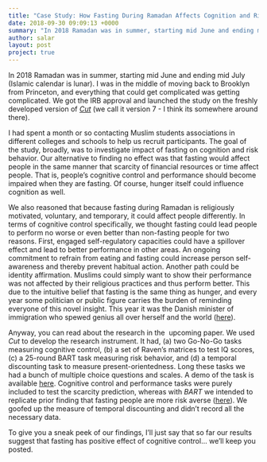 ```yaml
---
title: "Case Study: How Fasting During Ramadan Affects Cognition and Risk"
date: 2018-09-30 09:09:13 +0000
summary: "In 2018 Ramadan was in summer, starting mid June and ending mid July (Islamic calendar is lunar). Here is how we conducted an online experiment about scarcity using Cut."
author: salar
layout: post
project: true
---
```

In 2018 Ramadan was in summer, starting mid June and ending mid July (Islamic calendar is lunar). I was in the middle of moving back to Brooklyn from Princeton, and everything that could get complicated was getting complicated. We got the IRB approval and launched the study on the freshly developed version of *[Cut](https://cut.social)* (we call it version 7 - I think its somewhere around there). 

I had spent a month or so contacting Muslim students associations in different colleges and schools to help us recruit participants. The goal of the study, broadly, was to investigate impact of fasting on cognition and risk behavior. Our alternative to finding no effect was that fasting would affect people in the same manner that scarcity of financial resources or time affect people. That is, people’s cognitive control and performance should become impaired when they are fasting. Of course, hunger itself could influence cognition as well. 

We also reasoned that because fasting during Ramadan is religiously motivated, voluntary, and temporary, it could affect people differently. In terms of cognitive control specifically, we thought fasting could lead people to perform no worse or even better than non-fasting people for two reasons. First, engaged self-regulatory capacities could have a spillover effect and lead to better performance in other areas. An ongoing commitment to refrain from eating and fasting could increase person self-awareness and thereby prevent habitual action. Another path could be identity affirmation. Muslims could simply want to show their performance was not affected by their religious practices and thus perform better. This due to the intuitive belief that fasting is the same thing as hunger, and every year some politician or public figure carries the burden of reminding everyone of this novel insight. This year it was the Danish minister of immigration who spewed genius all over herself and the world ([here](https://www.washingtonpost.com/news/worldviews/wp/2018/05/22/danish-minister-muslims-fasting-is-dangerous-for-us-all/?noredirect=on&utm_term=.add6181cf074)). 

Anyway, you can read about the research in the  upcoming paper. We used *Cut* to develop the research instrument. It had, (a) two Go-No-Go tasks measuring cognitive control, (b) a set of Raven’s matrices to test IQ scores, (c) a 25-round BART task measuring risk behavior, and (d) a temporal discounting task to measure present-orientedness. Long these tasks we had a bunch of multiple choice questions and scales. A demo of the task is available [here](https://beta.cut.social/#!/hwega2). Cognitive control and performance tasks were purely included to test the scarcity prediction, whereas with *BART* we intended to replicate prior finding that fasting people are more risk averse ([here](https://psyarxiv.com/kj5ac/)). We goofed up the measure of temporal discounting and didn’t record all the necessary data. 

To give you a sneak peek of our findings, I’ll just say that so far our results suggest that fasting has positive effect of cognitive control... we’ll keep you posted.

<br />